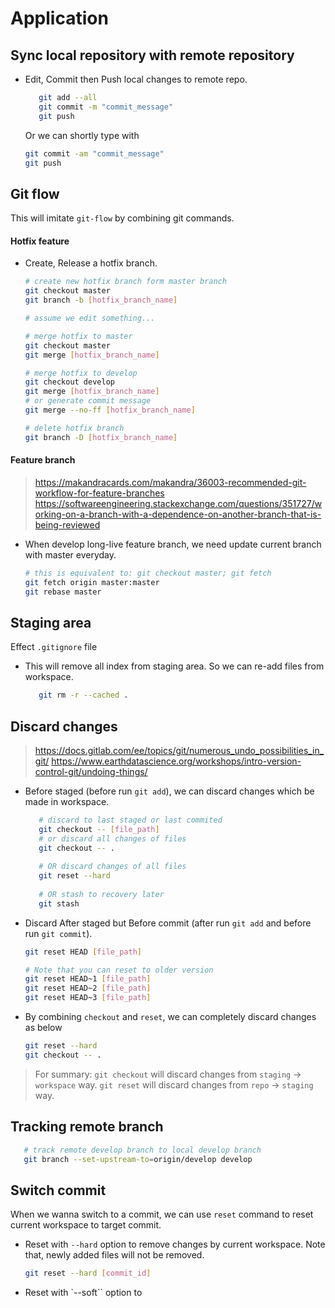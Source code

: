 # Application


## Sync local repository with remote repository

- Edit, Commit then Push local changes to remote repo.

   ```bash
      git add --all
      git commit -m "commit_message"
      git push
   ```

   Or we can shortly type with

   ```bash
   git commit -am "commit_message"
   git push
   ```


## Git flow

This will imitate `git-flow` by combining git commands.

#### Hotfix feature

- Create, Release a hotfix branch.

   ```bash
   # create new hotfix branch form master branch
   git checkout master
   git branch -b [hotfix_branch_name]

   # assume we edit something...

   # merge hotfix to master
   git checkout master
   git merge [hotfix_branch_name]

   # merge hotfix to develop
   git checkout develop
   git merge [hotfix_branch_name]
   # or generate commit message
   git merge --no-ff [hotfix_branch_name]

   # delete hotfix branch
   git branch -D [hotfix_branch_name]
   ```

#### Feature branch

>https://makandracards.com/makandra/36003-recommended-git-workflow-for-feature-branches
>https://softwareengineering.stackexchange.com/questions/351727/working-on-a-branch-with-a-dependence-on-another-branch-that-is-being-reviewed

- When develop long-live feature branch, we need update current branch with master everyday.

   ```bash
   # this is equivalent to: git checkout master; git fetch
   git fetch origin master:master
   git rebase master
   ```


## Staging area

Effect `.gitignore` file

- This will remove all index from staging area. So we can re-add files from workspace.

   ```bash
      git rm -r --cached .
   ```


## Discard changes

>https://docs.gitlab.com/ee/topics/git/numerous_undo_possibilities_in_git/
>https://www.earthdatascience.org/workshops/intro-version-control-git/undoing-things/

- Before staged (before run `git add`), we can discard changes which be made in workspace.

   ```bash
      # discard to last staged or last commited
      git checkout -- [file_path]
      # or discard all changes of files
      git checkout -- .
      
      # OR discard changes of all files
      git reset --hard
      
      # OR stash to recovery later
      git stash
   ```

- Discard After staged but Before commit (after run `git add` and before run `git commit`).

   ```bash
   git reset HEAD [file_path]

   # Note that you can reset to older version
   git reset HEAD~1 [file_path]
   git reset HEAD~2 [file_path]
   git reset HEAD~3 [file_path]
   ```

- By combining `checkout` and `reset`, we can completely discard changes as below

   ```bash
   git reset --hard
   git checkout -- .
   ```

>For summary:
>`git checkout` will discard changes from `staging` -> `workspace` way.
>`git reset` will discard changes from `repo` -> `staging` way.


## Tracking remote branch

   ```bash
      # track remote develop branch to local develop branch
      git branch --set-upstream-to=origin/develop develop
   ```


## Switch commit

When we wanna switch to a commit, we can use `reset` command to reset current workspace to target commit.

- Reset with `--hard` option to remove changes by current workspace. Note that, newly added files will not be removed.

   ```bash
   git reset --hard [commit_id]
   ```

- Reset with `--soft`` option to 
